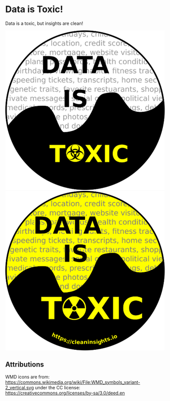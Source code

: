 Data is Toxic!
==============

Data is a toxic, but insights are clean!

![DataisToxic Logo](https://raw.githubusercontent.com/cleaninsights/dataistoxic/master/art/dataistoxic512px.png)
![DataisToxic Logo](https://raw.githubusercontent.com/cleaninsights/dataistoxic/master/art/dataistoxic_yellow_512px.png)

## Attributions

WMD icons are from: https://commons.wikimedia.org/wiki/File:WMD_symbols_variant-2_vertical.svg
under the CC license: https://creativecommons.org/licenses/by-sa/3.0/deed.en

